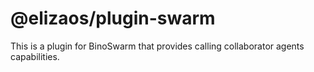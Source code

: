 # @elizaos/plugin-swarm

This is a plugin for BinoSwarm that provides calling collaborator agents capabilities.
